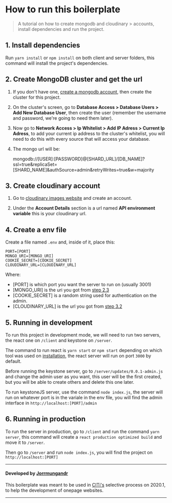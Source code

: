 # How to run this boilerplate
> A tutorial on how to create mongodb and cloudinary > accounts, install dependencies and run the project.

## 1. Install dependencies
Run `yarn install` or `npm install` on both client and server folders, this command will install the project's dependencies.

## 2. Create MongoDB cluster and get the url
1. If you don't have one, [create a mongodb account](https://www.mongodb.com/cloud), then create the cluster for this project.

2. On the cluster's screen, go to **Database Access > Database Users > Add New Database User**, then create the user (remember the username and password, we're going to need them later).

3. Now go to **Network Access > Ip Whitelist > Add IP Adress > Current Ip Adress**, to add your current ip address to the cluster's whitelist, you will need to do this with every source that will access your database.

4. The mongo url will be:

    mongodb://[USER]:[PASSWORD]@[SHARD_URL]/[DB_NAME]?ssl=true&replicaSet=[SHARD_NAME]&authSource=admin&retryWrites=true&w=majority

## 3. Create cloudinary account
1. Go to [cloudinary images website](https://cloudinary.com/) and create an account.

2. Under the **Account Details** section is a url named **API environment variable** this is your cloudinary url.

## 4. Create a env file
Create a file named `.env` and, inside of it, place this:

    PORT=[PORT]
    MONGO_URI=[MONGO_URI]
    COOKIE_SECRET=[COOKIE_SECRET]
    CLOUDINARY_URL=[CLOUDINARY_URL]

Where:
- [PORT] is which port you want the server to run on (usually 3001)
- [MONGO_URI] is the uri you got from [step 2.3](##-2.-create-mongodb-cluster-and-get-the-url)
- [COOKIE_SECRET] is a random string used for authentication on the admin.
- [CLOUDINARY_URL] is the url you got from [step 3.2](##3.-create-cloudinary-account)

## 5. Running in development
To run this project in development mode, we will need to run two servers, the react one on `/client` and keystone on `/server`.

The command to run react is `yarn start` or `npm start` depending on which tool was used on [installation](##1.-install-dependencies), the react server will run on port `3000` by default.

Before running the keystone server, go to `/server/updates/0.0.1-admin.js` and change the admin user as you want, this user will be the first created, but you will be able to create others and delete this one later.

To run keystoneJS server, use the command `node index.js`, the server will run on whatever port is in the variale in the env file, you will find the admin interface in `http://localhost:[PORT]/admin`

## 6. Running in production
To run the server in production, go to `/client` and run the command `yarn server`, this command will create a `react production optimized build` and move it to `/server`.

Then go to `/server` and run `node index.js`, you will find the project on `http://localhost:[PORT]`

- - -

#### Developed by [Jorrmungandr](https://github.com/Jorrmungandr)

This boilerplate was meant to be used in [CITi's](https://github.com/CITi-UFPE) selective process on 2020.1, to help the development of onepage websites.

- - -

